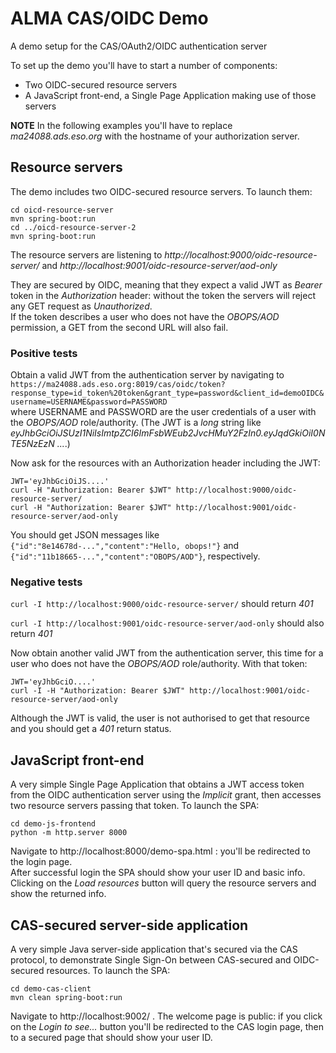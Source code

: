 # ALMA CAS/OIDC Demo

A demo setup for the CAS/OAuth2/OIDC authentication server

To set up the demo you'll have to start a number of components:
* Two OIDC-secured resource servers
* A JavaScript front-end, a Single Page Application making use of those servers

**NOTE** In the following examples you'll have to replace _ma24088.ads.eso.org_ with the hostname of your authorization server.

## Resource servers

The demo includes two OIDC-secured resource servers. To launch them:
```
cd oicd-resource-server 
mvn spring-boot:run
cd ../oicd-resource-server-2
mvn spring-boot:run
```

The resource servers are listening to _http://localhost:9000/oidc-resource-server/_ and _http://localhost:9001/oidc-resource-server/aod-only_ 

They are secured by OIDC, meaning that they expect a valid JWT as _Bearer_ token in the _Authorization_ header: without the token the servers will reject any GET request as _Unauthorized_.  
If the token describes a user who does not have the _OBOPS/AOD_ permission, a GET from the second URL will also fail.

### Positive tests

Obtain a valid JWT from the authentication server by navigating to  
`https://ma24088.ads.eso.org:8019/cas/oidc/token?response_type=id_token%20token&grant_type=password&client_id=demoOIDC&username=USERNAME&password=PASSWORD`  
where USERNAME and PASSWORD are the user credentials of a user with the _OBOPS/AOD_ role/authority. (The JWT is a _long_ string like _eyJhbGciOiJSUzI1NiIsImtpZCI6ImFsbWEub2JvcHMuY2FzIn0.eyJqdGkiOiI0NTE5NzEzN ..._.)

Now ask for the resources with an Authorization header including the JWT:
```
JWT='eyJhbGciOiJS....'
curl -H "Authorization: Bearer $JWT" http://localhost:9000/oidc-resource-server/
curl -H "Authorization: Bearer $JWT" http://localhost:9001/oidc-resource-server/aod-only
```
You should get JSON messages like `{"id":"8e14678d-...","content":"Hello, obops!"}` and `{"id":"11b18665-...","content":"OBOPS/AOD"}`, respectively.

### Negative tests

`curl -I http://localhost:9000/oidc-resource-server/` should return _401_

`curl -I http://localhost:9001/oidc-resource-server/aod-only` should also return _401_

Now obtain another valid JWT from the authentication server, this time for a user who does not have the _OBOPS/AOD_ role/authority. With that token:
```
JWT='eyJhbGciO....'
curl -I -H "Authorization: Bearer $JWT" http://localhost:9001/oidc-resource-server/aod-only 
```
Although the JWT is valid, the user is not authorised to get that resource and you should get a _401_ return status.

## JavaScript front-end

A very simple Single Page Application that obtains a JWT access token from
the OIDC authentication server using the _Implicit_ grant, then accesses two resource servers passing that token.
To launch the SPA:
```
cd demo-js-frontend
python -m http.server 8000
```
Navigate to http://localhost:8000/demo-spa.html : you'll be redirected to the login page.  
After successful login the SPA should show your user ID and basic info. Clicking on the
_Load resources_ button will query the resource servers and show the returned info.

## CAS-secured server-side application

A very simple Java server-side application that's secured via the CAS protocol, 
to demonstrate Single Sign-On between CAS-secured and OIDC-secured resources.
To launch the SPA:
```
cd demo-cas-client
mvn clean spring-boot:run
```
Navigate to http://localhost:9002/ . 
The welcome page is public: if you click on the _Login to see..._ button you'll be redirected to the CAS login page, then to a secured page that should show your user ID.
